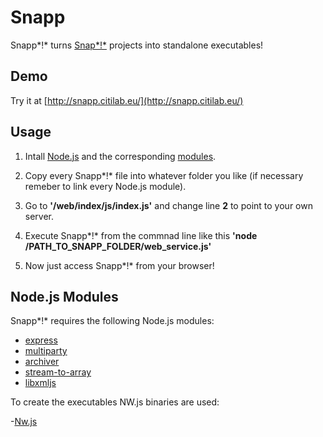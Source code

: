 # Snapp

Snapp*!* turns [Snap*!*](http://snap.berkeley.edu/) projects into standalone executables! 

## Demo

Try it at [http://snapp.citilab.eu/](http://snapp.citilab.eu/)

## Usage

1. Intall [Node.js](https://nodejs.org/en/) and the corresponding [modules](https://github.com/Rydion/Snapp#libraries).

2. Copy every Snapp*!* file into whatever folder you like (if necessary remeber to link every Node.js module).

3. Go to **'/web/index/js/index.js'** and change line **2** to point to your own server.

5. Execute Snapp*!* from the commnad line like this **'node /PATH_TO_SNAPP_FOLDER/web_service.js'**

6. Now just access Snapp*!* from your browser!

## Node.js Modules

Snapp*!* requires the following Node.js modules:

- [express](https://www.npmjs.com/package/express)
- [multiparty](https://www.npmjs.com/package/multiparty)
- [archiver](https://www.npmjs.com/package/archiver)
- [stream-to-array](https://www.npmjs.com/package/stream-to-array)
- [libxmljs](https://www.npmjs.com/package/libxmljs)

To create the executables NW.js binaries are used:

-[Nw.js](http://nwjs.io/)

